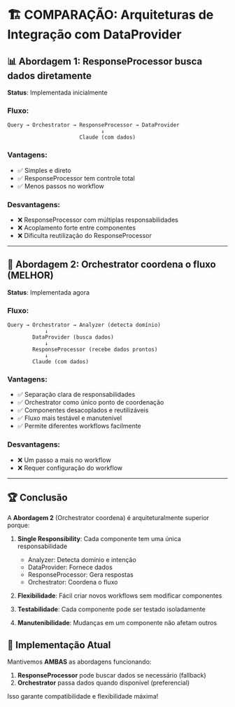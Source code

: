 # 🏗️ COMPARAÇÃO: Arquiteturas de Integração com DataProvider

## 📊 Abordagem 1: ResponseProcessor busca dados diretamente
**Status**: Implementada inicialmente

### Fluxo:
```
Query → Orchestrator → ResponseProcessor → DataProvider
                              ↓
                       Claude (com dados)
```

### Vantagens:
- ✅ Simples e direto
- ✅ ResponseProcessor tem controle total
- ✅ Menos passos no workflow

### Desvantagens:
- ❌ ResponseProcessor com múltiplas responsabilidades
- ❌ Acoplamento forte entre componentes
- ❌ Dificulta reutilização do ResponseProcessor

---

## 🎯 Abordagem 2: Orchestrator coordena o fluxo (MELHOR)
**Status**: Implementada agora

### Fluxo:
```
Query → Orchestrator → Analyzer (detecta domínio)
            ↓
        DataProvider (busca dados)
            ↓
        ResponseProcessor (recebe dados prontos)
            ↓
        Claude (com dados)
```

### Vantagens:
- ✅ Separação clara de responsabilidades
- ✅ Orchestrator como único ponto de coordenação
- ✅ Componentes desacoplados e reutilizáveis
- ✅ Fluxo mais testável e manutenível
- ✅ Permite diferentes workflows facilmente

### Desvantagens:
- ❌ Um passo a mais no workflow
- ❌ Requer configuração do workflow

---

## 🏆 Conclusão

A **Abordagem 2** (Orchestrator coordena) é arquiteturalmente superior porque:

1. **Single Responsibility**: Cada componente tem uma única responsabilidade
   - Analyzer: Detecta domínio e intenção
   - DataProvider: Fornece dados
   - ResponseProcessor: Gera respostas
   - Orchestrator: Coordena o fluxo

2. **Flexibilidade**: Fácil criar novos workflows sem modificar componentes

3. **Testabilidade**: Cada componente pode ser testado isoladamente

4. **Manutenibilidade**: Mudanças em um componente não afetam outros

## 📝 Implementação Atual

Mantivemos **AMBAS** as abordagens funcionando:

1. **ResponseProcessor** pode buscar dados se necessário (fallback)
2. **Orchestrator** passa dados quando disponível (preferencial)

Isso garante compatibilidade e flexibilidade máxima! 
